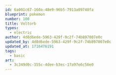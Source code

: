 ```yaml
---
id: 6a001c67-160a-48e9-96b5-7913a09740fa
blueprint: pokemon
number: 100
title: Voltorb
types:
  - electric
author: 4d8d6ede-5963-429f-9c2f-74b897007e0c
updated_by: 4d8d6ede-5963-429f-9c2f-74b897007e0c
updated_at: 1716476191
tags:
  - basic
art:
  - 3c349d0c-355c-4dee-b3ec-17a97e6c56e0
---
```

